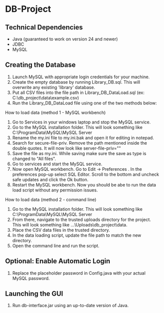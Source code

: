 # DB-Project

## Technical Dependencies
- Java (guaranteed to work on version 24 and newer)
- JDBC
- MySQL 

## Creating the Database
1. Launch MySQL with appropriate login credentials for your machine.
2. Create the empty database by running Library_DB.sql. This will overwrite any existing 'library' database.
3. Put all CSV files into the file path in Library_DB_DataLoad.sql (ex: C:\db_project\data\example.csv)
4. Run the Library_DB_DataLoad file using one of the two methods below:

How to load data (method 1 - MySQL workbench)
1. Go to Services in your windows laptop and stop the MySQL service.
2. Go to the MySQL installation folder. This will look something like C:\ProgramData\MySQL\MySQL Server <version>
3. Rename the my.ini file to my.ini.bak and open it for editing in notepad.
4. Search for secure-file-priv. Remove the path mentioned inside the double quotes. It will now look like server-file-priv=""
5. Save the file as my.ini. While saving make sure the save as type is changed to "All files".
6. Go to services and start the MySQL service.
7. Now open MySQL workbench. Go to Edit -> Preferences . In the preferences pop-up select SQL Editor. Scroll to the bottom and uncheck safe updates and click the Ok button.
8. Restart the MySQL workbench. Now you should be abe to run the data load script  without any permission issues.

How to load data (method 2 - command line)
1. Go to the MySQL installation folder. This will look something like C:\ProgramData\MySQL\MySQL Server <version>
2. From there, navigate to the trusted uploads directory for the project. This will look something like ...\Uploads\db_project\data.
3. Place the CSV data files in the trusted directory.
4. In the data loading script, update the file path to match the new directory.
5. Open the command line and run the script.

## Optional: Enable Automatic Login
1. Replace the placeholder password in Config.java with your actual MySQL password.

## Launching the GUI
1. Run db-interface.jar using an up-to-date version of Java.

